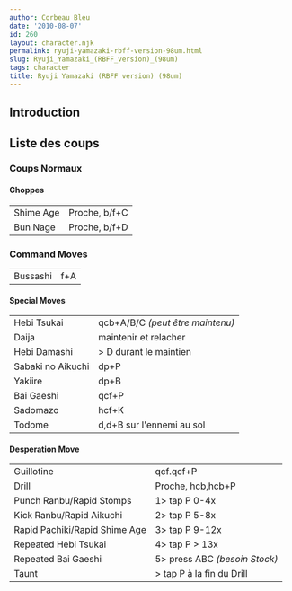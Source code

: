 ```yaml
---
author: Corbeau Bleu
date: '2010-08-07'
id: 260
layout: character.njk
permalink: ryuji-yamazaki-rbff-version-98um.html
slug: Ryuji_Yamazaki_(RBFF_version)_(98um)
tags: character
title: Ryuji Yamazaki (RBFF version) (98um)
---
```


## Introduction

## Liste des coups

### Coups Normaux

#### Choppes

|           |               |
|-----------|---------------|
| Shime Age | Proche, b/f+C |
| Bun Nage  | Proche, b/f+D |

### Command Moves

|          |     |
|----------|-----|
| Bussashi | f+A |

#### Special Moves

|                   |                                  |
|-------------------|----------------------------------|
| Hebi Tsukai       | qcb+A/B/C *(peut être maintenu)* |
| Daija             | maintenir et relacher            |
| Hebi Damashi      | \> D durant le maintien          |
| Sabaki no Aikuchi | dp+P                             |
| Yakiire           | dp+B                             |
| Bai Gaeshi        | qcf+P                            |
| Sadomazo          | hcf+K                            |
| Todome            | d,d+B sur l'ennemi au sol        |

#### Desperation Move

|                               |                                |
|-------------------------------|--------------------------------|
| Guillotine                    | qcf.qcf+P                      |
| Drill                         | Proche, hcb,hcb+P              |
| Punch Ranbu/Rapid Stomps      | 1\> tap P 0-4x                 |
| Kick Ranbu/Rapid Aikuchi      | 2\> tap P 5-8x                 |
| Rapid Pachiki/Rapid Shime Age | 3\> tap P 9-12x                |
| Repeated Hebi Tsukai          | 4\> tap P \> 13x               |
| Repeated Bai Gaeshi           | 5\> press ABC *(besoin Stock)* |
| Taunt                         | \> tap P à la fin du Drill     |